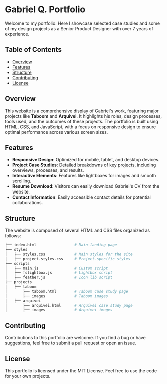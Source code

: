 # Gabriel Q. Portfolio

Welcome to my portfolio. Here I showcase selected case studies and some of my design projects as a Senior Product Designer with over 7 years of experience.

## Table of Contents
- [Overview](#overview)
- [Features](#features)
- [Structure](#structure)
- [Contributing](#contributing)
- [License](#license)

## Overview
This website is a comprehensive display of Gabriel's work, featuring major projects like **Taboom** and **Arquivei**. It highlights his roles, design processes, tools used, and the outcomes of these projects. The portfolio is built using HTML, CSS, and JavaScript, with a focus on responsive design to ensure optimal performance across various screen sizes.

## Features
- **Responsive Design**: Optimized for mobile, tablet, and desktop devices.
- **Project Case Studies**: Detailed breakdowns of key projects, including overviews, processes, and results.
- **Interactive Elements**: Features like lightboxes for images and smooth scrolling.
- **Resume Download**: Visitors can easily download Gabriel's CV from the website.
- **Contact Information**: Easily accessible contact details for potential collaborations.

## Structure
The website is composed of several HTML and CSS files organized as follows:

```bash
├── index.html                 # Main landing page
├── styles
│   ├── styles.css             # Main styles for the site
│   ├── project-styles.css     # Project-specific styles
├── scripts
│   ├── main.js                # Custom script
│   ├── fslightbox.js          # Lightbox script
│   ├── feather.js             # Icon lib script
├── projects
│   ├── taboom
│       ├── taboom.html        # Taboom case study page
│       ├── images             # Taboom images
│   ├── arquivei 
│       ├── arquivei.html      # Arquivei case study page
│       ├── images             # Arquivei images
```

## Contributing
Contributions to this portfolio are welcome. If you find a bug or have suggestions, feel free to submit a pull request or open an issue.

## License
This portfolio is licensed under the MIT License. Feel free to use the code for your own projects.
